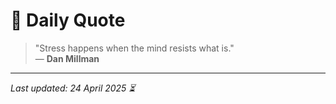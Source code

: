 # 📜 Daily Quote

> "Stress happens when the mind resists what is."  
> — **Dan Millman**

---

_Last updated: 24 April 2025 ⏳_
